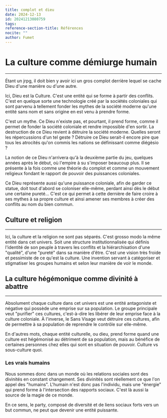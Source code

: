 ```yaml
---
title: complot et dieu
date: 2024-12-13
id: 20241213080759
tags: 
reference-section-title: Références
nocite: ""
author: Fumet
---
```

# La culture comme démiurge humain
---
Étant un jrpg, il doit bien y avoir ici un gros complot derrière lequel se cache Dieu d'une manière ou d'une autre.

Ici, Dieu est la Culture. C'est une entité qui se forme à partir des conflits. C'est en quelque sorte une technologie créé par la sociétés coloniales qui sont parvenu à tellement fonder les mythes de la société moderne qu'une entité sans nom et sans origine en est venu à prendre forme. 

C'est un mythe. Ce Dieu n'existe pas, et pourtant, il prend forme, comme il permet de fonder la société coloniale et rendre impossible d'en sortir. La destruction de ce Dieu revient à détruire la société moderne. Quelles seront les répercussions d'un tel geste ? Détruire ce Dieu serait-il encore pire que tous les atrocités qu'on commis les nations se définissant comme diégèsio ?

La notion de ce Dieu n'arrivera qu'à la deuxième partie du jeu, quelques années après le début, où l'empire à su s'imposer beaucoup plus. Il se présente à la fois comme une théorie du complot et comme un mouvement religieux fondant le rapport de pouvoir des puissances coloniales.

Ce Dieu représente aussi qu'une puissance coloniale, afin de garder ce statue, doit tout d'abord se coloniser elle-même, perdant ainsi dès le début une certaine pureté... C'est ce qui permet à cette dernière de faire croire à ses mythes à sa propre culture et ainsi amener ses membres à créer des conflits au nom du bien commun.

## Culture et religion
---
Ici, la culture et la religion ne sont pas séparés. C'est grosso modo la même entité dans cet univers. Soit une structure institutionnalisée qui définis l'identité de son peuple à travers les conflits et la hiérarchisation d'une "qualité", d'une "pureté" dans sa manière d'être. C'est une vision très froide et pessimiste de ce qu'est la culture. Une invention servant à catégoriser et stigmatiser les groupes humains et selon leur manière de voir le monde.

## La culture hégémonique comme divinité à abattre
---
Absolument chaque culture dans cet univers est une entité antagoniste et négative qui possède une emprise sur sa population. Le groupe principale veut "purifier" ces cultures, c'est-à-dire les libérer de leur emprise face à la culture coloniale. À l'inverse, le Sans Visage veut détruire ces cultures, afin de permettre à sa population de reprendre le contrôle sur elle-même.

En d'autres mots, chaque entité culturelle, ou dieu, prend forme quand une culture est hégémonisé au détriment de sa population, mais au bénéfice de certaines personnes chez elles qui sont en situation de pouvoir. Culture vs sous-culture quoi. 

### Les vrais humains
Nous sommes donc dans un monde où les relations sociales sont des divinités en constant changement. Ses divinités sont réellement ce que l'on appel des "humains". L'humain n'est donc pas l'individu, mais une "énergie" qui prend forme à l'intersection des rapports sociaux. C'est là aussi la source de la magie de ce monde.

En ce sens, le party, composé de diversité et de liens sociaux forts vers un but commun, ne peut que devenir une entité puissante.